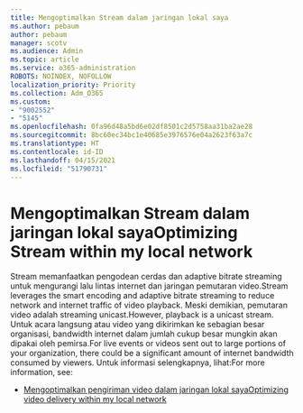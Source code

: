 ```yaml
---
title: Mengoptimalkan Stream dalam jaringan lokal saya
ms.author: pebaum
author: pebaum
manager: scotv
ms.audience: Admin
ms.topic: article
ms.service: o365-administration
ROBOTS: NOINDEX, NOFOLLOW
localization_priority: Priority
ms.collection: Adm_O365
ms.custom:
- "9002552"
- "5145"
ms.openlocfilehash: 0fa96d48a5bd6e02df8501c2d5758aa31ba2ae28
ms.sourcegitcommit: 8bc60ec34bc1e40685e3976576e04a2623f63a7c
ms.translationtype: HT
ms.contentlocale: id-ID
ms.lasthandoff: 04/15/2021
ms.locfileid: "51790731"
---
```

# <a name="optimizing-stream-within-my-local-network"></a><span data-ttu-id="c891e-102">Mengoptimalkan Stream dalam jaringan lokal saya</span><span class="sxs-lookup"><span data-stu-id="c891e-102">Optimizing Stream within my local network</span></span>

<span data-ttu-id="c891e-103">Stream memanfaatkan pengodean cerdas dan adaptive bitrate streaming untuk mengurangi lalu lintas internet dan jaringan pemutaran video.</span><span class="sxs-lookup"><span data-stu-id="c891e-103">Stream leverages the smart encoding and adaptive bitrate streaming to reduce network and internet traffic of video playback.</span></span> <span data-ttu-id="c891e-104">Meski demikian, pemutaran video adalah streaming unicast.</span><span class="sxs-lookup"><span data-stu-id="c891e-104">However, playback is a unicast stream.</span></span> <span data-ttu-id="c891e-105">Untuk acara langsung atau video yang dikirimkan ke sebagian besar organisasi, bandwidth internet dalam jumlah cukup besar mungkin akan dipakai oleh pemirsa.</span><span class="sxs-lookup"><span data-stu-id="c891e-105">For live events or videos sent out to large portions of your organization, there could be a significant amount of internet bandwidth consumed by viewers.</span></span> <span data-ttu-id="c891e-106">Untuk informasi selengkapnya, lihat:</span><span class="sxs-lookup"><span data-stu-id="c891e-106">For more information, see:</span></span>

- [<span data-ttu-id="c891e-107">Mengoptimalkan pengiriman video dalam jaringan lokal saya</span><span class="sxs-lookup"><span data-stu-id="c891e-107">Optimizing video delivery within my local network</span></span>](https://docs.microsoft.com/stream/network-overview#optimizing-video-delivery-within-my-local-network)
